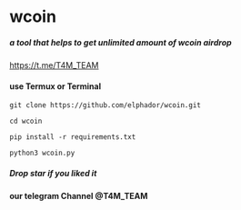 # wcoin
##### a tool that helps to get unlimited amount of wcoin airdrop

https://t.me/T4M_TEAM

#### use Termux or Terminal  

 ``` 
 git clone https://github.com/elphador/wcoin.git
```
 ``` 
 cd wcoin
```
 ``` 
 pip install -r requirements.txt
```
 ```
 python3 wcoin.py
```

##### Drop star if you liked it
#### our telegram Channel @T4M_TEAM


















